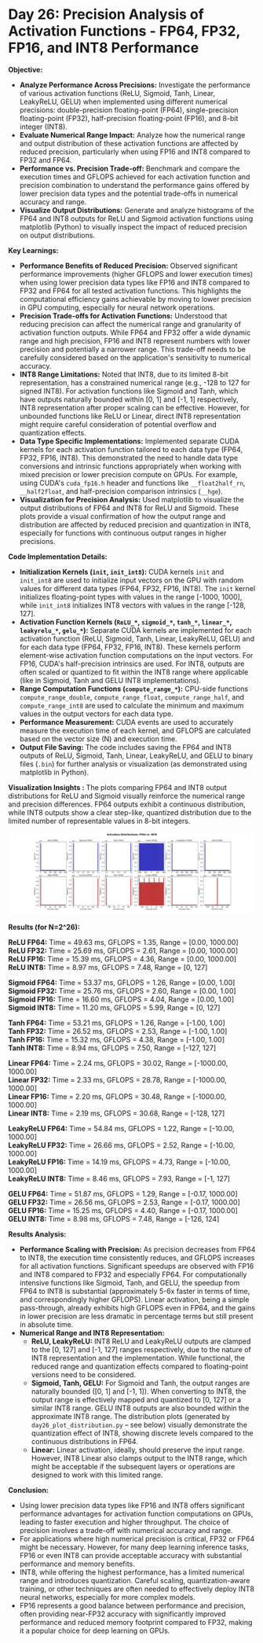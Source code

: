 # Day 26: Precision Analysis of Activation Functions - FP64, FP32, FP16, and INT8 Performance

**Objective:**
- **Analyze Performance Across Precisions:** Investigate the performance of various activation functions (ReLU, Sigmoid, Tanh, Linear, LeakyReLU, GELU) when implemented using different numerical precisions: double-precision floating-point (FP64), single-precision floating-point (FP32), half-precision floating-point (FP16), and 8-bit integer (INT8).
- **Evaluate Numerical Range Impact:** Analyze how the numerical range and output distribution of these activation functions are affected by reduced precision, particularly when using FP16 and INT8 compared to FP32 and FP64.
- **Performance vs. Precision Trade-off:**  Benchmark and compare the execution times and GFLOPS achieved for each activation function and precision combination to understand the performance gains offered by lower precision data types and the potential trade-offs in numerical accuracy and range.
- **Visualize Output Distributions:** Generate and analyze histograms of the FP64 and INT8 outputs for ReLU and Sigmoid activation functions using matplotlib (Python) to visually inspect the impact of reduced precision on output distributions.

**Key Learnings:**
- **Performance Benefits of Reduced Precision:** Observed significant performance improvements (higher GFLOPS and lower execution times) when using lower precision data types like FP16 and INT8 compared to FP32 and FP64 for all tested activation functions. This highlights the computational efficiency gains achievable by moving to lower precision in GPU computing, especially for neural network operations.
- **Precision Trade-offs for Activation Functions:**  Understood that reducing precision can affect the numerical range and granularity of activation function outputs. While FP64 and FP32 offer a wide dynamic range and high precision, FP16 and INT8 represent numbers with lower precision and potentially a narrower range. This trade-off needs to be carefully considered based on the application's sensitivity to numerical accuracy.
- **INT8 Range Limitations:** Noted that INT8, due to its limited 8-bit representation, has a constrained numerical range (e.g., -128 to 127 for signed INT8).  For activation functions like Sigmoid and Tanh, which have outputs naturally bounded within [0, 1] and [-1, 1] respectively, INT8 representation after proper scaling can be effective. However, for unbounded functions like ReLU or Linear, direct INT8 representation might require careful consideration of potential overflow and quantization effects.
- **Data Type Specific Implementations:** Implemented separate CUDA kernels for each activation function tailored to each data type (FP64, FP32, FP16, INT8). This demonstrated the need to handle data type conversions and intrinsic functions appropriately when working with mixed precision or lower precision compute on GPUs. For example, using CUDA's `cuda_fp16.h` header and functions like `__float2half_rn`, `__half2float`, and half-precision comparison intrinsics (`__hge`).
- **Visualization for Precision Analysis:**  Used matplotlib to visualize the output distributions of FP64 and INT8 for ReLU and Sigmoid. These plots provide a visual confirmation of how the output range and distribution are affected by reduced precision and quantization in INT8, especially for functions with continuous output ranges in higher precisions.

**Code Implementation Details:**

- **Initialization Kernels (`init`, `init_int8`):**  CUDA kernels `init` and `init_int8` are used to initialize input vectors on the GPU with random values for different data types (FP64, FP32, FP16, INT8). The `init` kernel initializes floating-point types with values in the range [-1000, 1000], while `init_int8` initializes INT8 vectors with values in the range [-128, 127].
- **Activation Function Kernels (`ReLU_*`, `sigmoid_*`, `tanh_*`, `linear_*`, `leakyrelu_*`, `gelu_*`):**  Separate CUDA kernels are implemented for each activation function (ReLU, Sigmoid, Tanh, Linear, LeakyReLU, GELU) and for each data type (FP64, FP32, FP16, INT8). These kernels perform element-wise activation function computations on the input vectors.  For FP16, CUDA's half-precision intrinsics are used. For INT8, outputs are often scaled or quantized to fit within the INT8 range where applicable (like in Sigmoid, Tanh and GELU INT8 implementations).
- **Range Computation Functions (`compute_range_*`):** CPU-side functions `compute_range_double`, `compute_range_float`, `compute_range_half`, and `compute_range_int8` are used to calculate the minimum and maximum values in the output vectors for each data type.
- **Performance Measurement:** CUDA events are used to accurately measure the execution time of each kernel, and GFLOPS are calculated based on the vector size (N) and execution time.
- **Output File Saving:** The code includes saving the FP64 and INT8 outputs of ReLU, Sigmoid, Tanh, Linear, LeakyReLU, and GELU to binary files (`.bin`) for further analysis or visualization (as demonstrated using matplotlib in Python).

**Visualization Insights :** The plots comparing FP64 and INT8 output distributions for ReLU and Sigmoid visually reinforce the numerical range and precision differences.  FP64 outputs exhibit a continuous distribution, while INT8 outputs show a clear step-like, quantized distribution due to the limited number of representable values in 8-bit integers.

![Distribution of Activation Function Outputs (FP64 vs INT8)](distributions.jpg)

**Results (for N=2^26):**

**ReLU FP64:** Time = 49.63 ms, GFLOPS = 1.35, Range = [0.00, 1000.00]  
**ReLU FP32:** Time = 25.69 ms, GFLOPS = 2.61, Range = [0.00, 1000.00]  
**ReLU FP16:** Time = 15.39 ms, GFLOPS = 4.36, Range = [0.00, 1000.00]  
**ReLU INT8:** Time = 8.97 ms,  GFLOPS = 7.48, Range = [0, 127]  

**Sigmoid FP64:** Time = 53.37 ms, GFLOPS = 1.26, Range = [0.00, 1.00]  
**Sigmoid FP32:** Time = 25.76 ms, GFLOPS = 2.60, Range = [0.00, 1.00]  
**Sigmoid FP16:** Time = 16.60 ms, GFLOPS = 4.04, Range = [0.00, 1.00]  
**Sigmoid INT8:** Time = 11.20 ms, GFLOPS = 5.99, Range = [0, 127]  

**Tanh FP64:** Time = 53.21 ms, GFLOPS = 1.26, Range = [-1.00, 1.00]  
**Tanh FP32:** Time = 26.52 ms, GFLOPS = 2.53, Range = [-1.00, 1.00]  
**Tanh FP16:** Time = 15.32 ms, GFLOPS = 4.38, Range = [-1.00, 1.00]  
**Tanh INT8:** Time = 8.94 ms,  GFLOPS = 7.50, Range = [-127, 127]  

**Linear FP64:** Time = 2.24 ms,  GFLOPS = 30.02, Range = [-1000.00, 1000.00]  
**Linear FP32:** Time = 2.33 ms,  GFLOPS = 28.78, Range = [-1000.00, 1000.00]  
**Linear FP16:** Time = 2.20 ms,  GFLOPS = 30.48, Range = [-1000.00, 1000.00]  
**Linear INT8:** Time = 2.19 ms,  GFLOPS = 30.68, Range = [-128, 127]  

**LeakyReLU FP64:** Time = 54.84 ms, GFLOPS = 1.22, Range = [-10.00, 1000.00]  
**LeakyReLU FP32:** Time = 26.66 ms, GFLOPS = 2.52, Range = [-10.00, 1000.00]  
**LeakyReLU FP16:** Time = 14.19 ms, GFLOPS = 4.73, Range = [-10.00, 1000.00]  
**LeakyReLU INT8:** Time = 8.46 ms,  GFLOPS = 7.93, Range = [-1, 127]  

**GELU FP64:** Time = 51.87 ms, GFLOPS = 1.29, Range = [-0.17, 1000.00]  
**GELU FP32:** Time = 26.56 ms, GFLOPS = 2.53, Range = [-0.17, 1000.00]  
**GELU FP16:** Time = 15.25 ms, GFLOPS = 4.40, Range = [-0.17, 1000.00]  
**GELU INT8:** Time = 8.98 ms,  GFLOPS = 7.48, Range = [-126, 124]


**Results Analysis:**
- **Performance Scaling with Precision:**  As precision decreases from FP64 to INT8, the execution time consistently reduces, and GFLOPS increases for all activation functions.  Significant speedups are observed with FP16 and INT8 compared to FP32 and especially FP64. For computationally intensive functions like Sigmoid, Tanh, and GELU, the speedup from FP64 to INT8 is substantial (approximately 5-6x faster in terms of time, and correspondingly higher GFLOPS).  Linear activation, being a simple pass-through, already exhibits high GFLOPS even in FP64, and the gains in lower precision are less dramatic in percentage terms but still present in absolute time.
- **Numerical Range and INT8 Representation:**
    - **ReLU, LeakyReLU:** INT8 ReLU and LeakyReLU outputs are clamped to the [0, 127] and [-1, 127] ranges respectively, due to the nature of INT8 representation and the implementation. While functional, the reduced range and quantization effects compared to floating-point versions need to be considered.
    - **Sigmoid, Tanh, GELU:**  For Sigmoid and Tanh, the output ranges are naturally bounded ([0, 1] and [-1, 1]). When converting to INT8, the output range is effectively mapped and quantized to [0, 127] or a similar INT8 range. GELU INT8 outputs are also bounded within the approximate INT8 range. The distribution plots (generated by `day26_plot_distribution.py` – see below) visually demonstrate the quantization effect of INT8, showing discrete levels compared to the continuous distributions in FP64.
    - **Linear:** Linear activation, ideally, should preserve the input range. However, INT8 Linear also clamps output to the INT8 range, which might be acceptable if the subsequent layers or operations are designed to work with this limited range.

**Conclusion:**
- Using lower precision data types like FP16 and INT8 offers significant performance advantages for activation function computations on GPUs, leading to faster execution and higher throughput.  The choice of precision involves a trade-off with numerical accuracy and range.
- For applications where high numerical precision is critical, FP32 or FP64 might be necessary. However, for many deep learning inference tasks, FP16 or even INT8 can provide acceptable accuracy with substantial performance and memory benefits.
- INT8, while offering the highest performance, has a limited numerical range and introduces quantization. Careful scaling, quantization-aware training, or other techniques are often needed to effectively deploy INT8 neural networks, especially for more complex models.
- FP16 represents a good balance between performance and precision, often providing near-FP32 accuracy with significantly improved performance and reduced memory footprint compared to FP32, making it a popular choice for deep learning on GPUs.
